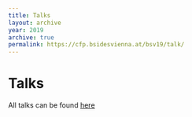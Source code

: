 ```yaml
---
title: Talks
layout: archive
year: 2019
archive: true
permalink: https://cfp.bsidesvienna.at/bsv19/talk/
---
```

# Talks

All talks can be found [here](https://cfp.bsidesvienna.at/bsv19/talk/)
